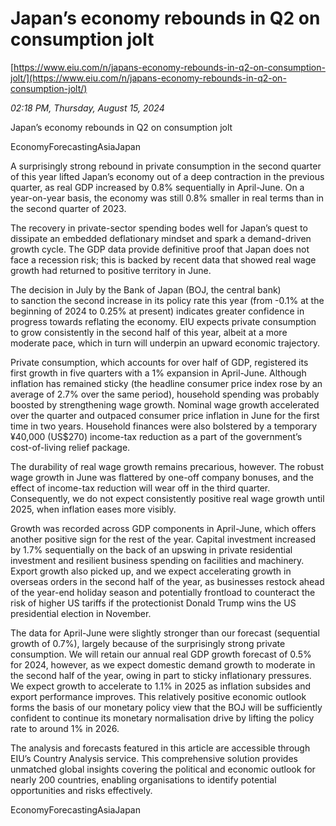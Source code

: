 # Japan’s economy rebounds in Q2 on consumption jolt

[https://www.eiu.com/n/japans-economy-rebounds-in-q2-on-consumption-jolt/](https://www.eiu.com/n/japans-economy-rebounds-in-q2-on-consumption-jolt/)

*02:18 PM, Thursday, August 15, 2024*

Japan’s economy rebounds in Q2 on consumption jolt

EconomyForecastingAsiaJapan

A surprisingly strong rebound in private consumption in the second quarter of this year lifted Japan’s economy out of a deep contraction in the previous quarter, as real GDP increased by 0.8% sequentially in April-June. On a year-on-year basis, the economy was still 0.8% smaller in real terms than in the second quarter of 2023.

The recovery in private-sector spending bodes well for Japan’s quest to dissipate an embedded deflationary mindset and spark a demand-driven growth cycle. The GDP data provide definitive proof that Japan does not face a recession risk; this is backed by recent data that showed real wage growth had returned to positive territory in June.

The decision in July by the Bank of Japan (BOJ, the central bank) to sanction the second increase in its policy rate this year (from -0.1% at the beginning of 2024 to 0.25% at present) indicates greater confidence in progress towards reflating the economy. EIU expects private consumption to grow consistently in the second half of this year, albeit at a more moderate pace, which in turn will underpin an upward economic trajectory.

Private consumption, which accounts for over half of GDP, registered its first growth in five quarters with a 1% expansion in April-June. Although inflation has remained sticky (the headline consumer price index rose by an average of 2.7% over the same period), household spending was probably boosted by strengthening wage growth. Nominal wage growth accelerated over the quarter and outpaced consumer price inflation in June for the first time in two years. Household finances were also bolstered by a temporary ¥40,000 (US$270) income-tax reduction as a part of the government’s cost-of-living relief package.

The durability of real wage growth remains precarious, however. The robust wage growth in June was flattered by one-off company bonuses, and the effect of income-tax reduction will wear off in the third quarter. Consequently, we do not expect consistently positive real wage growth until 2025, when inflation eases more visibly.

Growth was recorded across GDP components in April-June, which offers another positive sign for the rest of the year. Capital investment increased by 1.7% sequentially on the back of an upswing in private residential investment and resilient business spending on facilities and machinery. Export growth also picked up, and we expect accelerating growth in overseas orders in the second half of the year, as businesses restock ahead of the year-end holiday season and potentially frontload to counteract the risk of higher US tariffs if the protectionist Donald Trump wins the US presidential election in November.

The data for April-June were slightly stronger than our forecast (sequential growth of 0.7%), largely because of the surprisingly strong private consumption. We will retain our annual real GDP growth forecast of 0.5% for 2024, however, as we expect domestic demand growth to moderate in the second half of the year, owing in part to sticky inflationary pressures. We expect growth to accelerate to 1.1% in 2025 as inflation subsides and export performance improves. This relatively positive economic outlook forms the basis of our monetary policy view that the BOJ will be sufficiently confident to continue its monetary normalisation drive by lifting the policy rate to around 1% in 2026.

The analysis and forecasts featured in this article are accessible through EIU’s Country Analysis service. This comprehensive solution provides unmatched global insights covering the political and economic outlook for nearly 200 countries, enabling organisations to identify potential opportunities and risks effectively.

EconomyForecastingAsiaJapan

